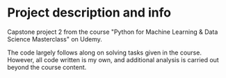 # Project description and info
Capstone project 2 from the course "Python for Machine Learning &amp; Data Science Masterclass" on Udemy. 

The code largely follows along on solving tasks given in the course. However, all code written is my own, and additional analysis is carried out beyond the course content. 
